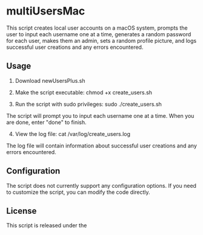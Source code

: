 # multiUsersMac

This script creates local user accounts on a macOS system, prompts the user to input each username one at a time, generates a random password for each user, makes them an admin, sets a random profile picture, and logs successful user creations and any errors encountered.

## Usage

1. Download newUsersPlus.sh

2. Make the script executable:
chmod +x create_users.sh

3. Run the script with sudo privileges:
sudo ./create_users.sh

The script will prompt you to input each username one at a time. When you are done, enter "done" to finish.

4. View the log file:
cat /var/log/create_users.log

The log file will contain information about successful user creations and any errors encountered.

## Configuration

The script does not currently support any configuration options. If you need to customize the script, you can modify the code directly.

## License

This script is released under the 





